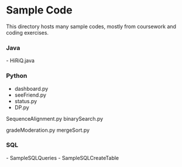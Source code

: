 <h1>Sample Code</h1>

This directory hosts many sample codes, mostly from coursework and coding exercises.

<h3> Java </h3>
- HiRiQ.java

<h3> Python </h3>
<ul>
<li> dashboard.py </li>
<li> seeFriend.py </li>
<li> status.py </li>
<li> DP.py </li>
</ul>

SequenceAlignment.py
binarySearch.py

gradeModeration.py
mergeSort.py

<h3> SQL </h3>
- SampleSQLQueries
- SampleSQLCreateTable
